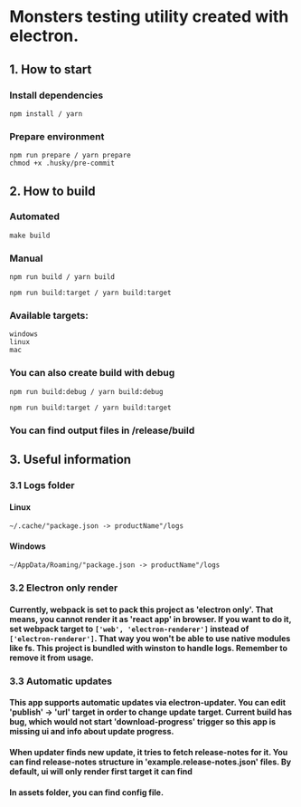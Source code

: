 # Monsters testing utility created with electron.

## 1. How to start

### Install dependencies

```shell
npm install / yarn
```

### Prepare environment

```shell
npm run prepare / yarn prepare
chmod +x .husky/pre-commit
```

## 2. How to build

### Automated

```shell
make build
```

### Manual

```shell
npm run build / yarn build

npm run build:target / yarn build:target
```

### Available targets:

```text
windows
linux
mac
```

### You can also create build with debug

```shell
npm run build:debug / yarn build:debug

npm run build:target / yarn build:target
```

### You can find output files in /release/build

## 3. Useful information

### 3.1 Logs folder

#### Linux

```text
~/.cache/"package.json -> productName"/logs
```

#### Windows

```text
~/AppData/Roaming/"package.json -> productName"/logs
```

### 3.2 Electron only render

#### Currently, webpack is set to pack this project as 'electron only'. That means, you cannot render it as 'react app' in browser. If you want to do it, set webpack target to `['web', 'electron-renderer']` instead of `['electron-renderer']`. That way you won't be able to use native modules like fs. This project is bundled with winston to handle logs. Remember to remove it from usage.

### 3.3 Automatic updates

#### This app supports automatic updates via electron-updater. You can edit 'publish' -> 'url' target in order to change update target. Current build has bug, which would not start 'download-progress' trigger so this app is missing ui and info about update progress.

#### When updater finds new update, it tries to fetch release-notes for it. You can find release-notes structure in 'example.release-notes.json' files. By default, ui will only render first target it can find

#### In assets folder, you can find config file.
